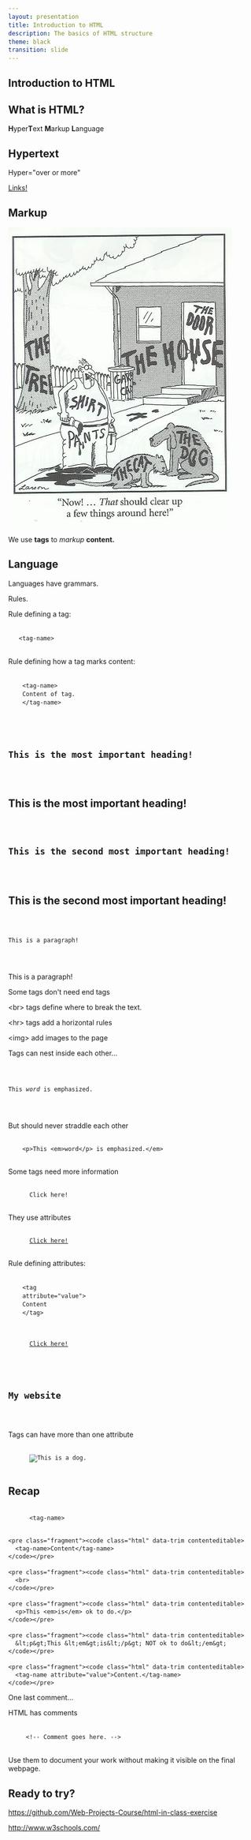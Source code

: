 ```yaml
---
layout: presentation
title: Introduction to HTML
description: The basics of HTML structure
theme: black
transition: slide
---
```


<section>

  <h2>Introduction to HTML</h2>

</section>

<section>
  <h2>What is HTML?</h2>

  <p>
    <span class="fragment"><strong>H</strong>yper</span><span class="fragment"><strong>T</strong>ext</span> 
    <span class="fragment"><strong>M</strong>arkup</span> 
    <span class="fragment"><strong>L</strong>anguage</span>
  </p>
</section>

<section>
  <h2>Hypertext</h2>
  <p class="fragment">Hyper="over or more"</p>
  <p class="fragment"><a href="#">Links!</a></p>
</section>

<section>
  <h2>Markup</h2>
</section>

<section>
  <img src="/media/larson_clearsthingup.jpg" alt="Man marks up belongings.">
</section>

<section>
  <p class="fragment">We use <strong>tags</strong> to <em>markup</em> <strong>content.</strong></p>
</section>

<section>
  <h2>Language</h2>
  <p class="fragment">Languages have grammars.</p>
  <p class="fragment">Rules.</p>
</section>

<section>
  <p>Rule defining a tag:</p>
  <code class="hljs html xml">
   <span class="hljs-tag fragment">&lt;</span><span class="hljs-title fragment">tag-name</span><span class="hljs-tag fragment">&gt;</span>
  </code> 
</section>

<section>
  <p>Rule defining how a tag marks content:</p>
  <code class="hljs html xml">
    <span class="hljs-tag">&lt;</span><span class="hljs-title">tag-name</span><span class="hljs-tag">&gt;</span>
    <span class="fragment">Content of tag.</span>
    <span class="fragment"><span class="hljs-tag">&lt;/</span><span class="hljs-title">tag-name</span><span class="hljs-tag">&gt;</span></span>
  </code>
</section>

<section>
  <pre><code class="html" data-trim contenteditable>
    <h1>This is the most important heading!</h1>
  </code></pre>
  <h1>This is the most important heading!</h1>
</section>


<section>
  <pre><code class="html" data-trim contenteditable>
    <h2>This is the second most important heading!</h2>
  </code></pre>
  <h2>This is the second most important heading!</h2>
</section>


<section>
  <pre><code class="html" data-trim contenteditable>
    <p>This is a paragraph!</p>
  </code></pre>
  <p>This is a paragraph!</p>
</section>

<section>
  <p>Some tags don't need end tags</p>
  <p class="fragment">&lt;br&gt; tags define where to break the text.</p>
  <p class="fragment">&lt;hr&gt; tags add a horizontal rules</p>
  <p class="fragment">&lt;img&gt; add images to the page</p>
</section>


<section>
  <p>Tags can nest inside each other...</p>
  <pre><code class="html" data-trim contenteditable>
    <p>This <em>word</em> is emphasized.</p>
  </code></pre>
  
  <div class="fragment">
  <p>But should never straddle each other</p>
  <pre><code class="html" data-trim contenteditable>
    &lt;p&gt;This &lt;em&gt;word&lt;/p&gt; is emphasized.&lt;/em&gt;
  </code></pre>
  </div>
</section>

<section>
  <p>Some tags need more information</p>
  <div class="fragment">
    <pre><code class="html" data-trim contenteditable>
      <a>Click here!</a>
    </code></pre>
  </div>
  
  <div class="fragment">
    <p>They use attributes</p>
    <pre><code class="html" data-trim contenteditable>
      <a href="http://google.com">Click here!</a>
    </code></pre>
  </div>
</section>

<section>
  <p>Rule defining attributes:</p>
  <code class="hljs html xml">
    <span class="hljs-tag">&lt;</span><span class="hljs-title">tag</span>
    <span class="hljs-attribute fragment">attribute</span><span class="hljs-tag fragment">=</span><span class="hljs-value fragment">"value"</span><span class="hljs-tag fragment">&gt;</span>
    <span class="fragment">Content
    <span class="hljs-tag">&lt;/</span><span class="hljs-title">tag</span><span class="hljs-tag">&gt;</span></span>
  </code>
</section>

<section>
  <div>
    <pre><code class="html" data-trim contenteditable>
      <a href="http://google.com">Click here!</a>
    </code></pre>
  </div>
  
  <div class="fragment">
    <pre><code class="html" data-trim contenteditable>
      <h1 class="site-title">My website</h1>
    </code></pre>
  </div>
</section>
  
<section>
    <p>Tags can have more than one attribute</p>
    <pre><code class="html" data-trim contenteditable>
      <img src="dog.jpg" alt="This is a dog.">
    </code></pre> 
</section>

<section>
  <h2>Recap</h2>
</section>

<section>
    <pre><code class="html" data-trim contenteditable>
      &lt;tag-name&gt;
    </code></pre>
    
    <pre class="fragment"><code class="html" data-trim contenteditable>
      <tag-name>Content</tag-name>
    </code></pre>
  
    <pre class="fragment"><code class="html" data-trim contenteditable>
      <br>
    </code></pre>
    
    <pre class="fragment"><code class="html" data-trim contenteditable>
      <p>This <em>is</em> ok to do.</p>
    </code></pre>
    
    <pre class="fragment"><code class="html" data-trim contenteditable>
      &lt;p&gt;This &lt;em&gt;is&lt;/p&gt; NOT ok to do&lt;/em&gt;
    </code></pre>
    
    <pre class="fragment"><code class="html" data-trim contenteditable>
      <tag-name attribute="value">Content.</tag-name>
    </code></pre>
</section>

<section>
  <p>One last comment...</p>
  
  
  <div class="fragment">
    <p>HTML has comments</p>
    <code class="hljs html xml">
     <span class="hljs-tag fragment">&lt;!--</span><span class="hljs-title fragment"> Comment goes here. </span><span class="hljs-tag fragment">--&gt;</span>
    </code>
  </div> 
  <p class="fragment">Use them to document your work without making it visible on the final webpage.</p> 
</section>

<section>
  <h2>Ready to try?</h2>
  <p><a href="https://github.com/Web-Projects-Course/html-in-class-exercise">https://github.com/Web-Projects-Course/html-in-class-exercise</a></p>
  <p><a href="http://www.w3schools.com/">http://www.w3schools.com/</a></p>
</section>